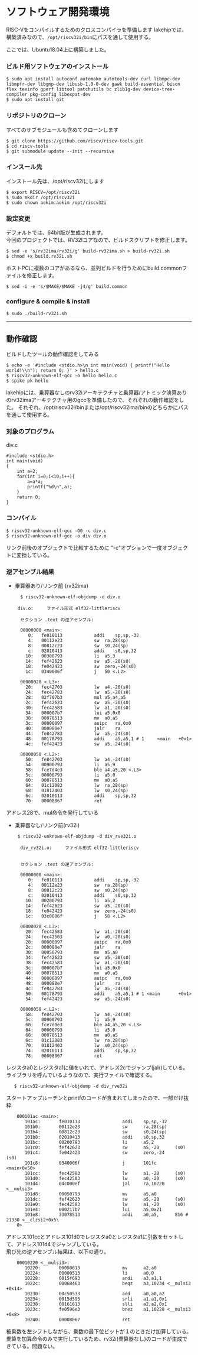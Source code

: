 # ソフトウェア開発環境
RISC-Vをコンパイルするためのクロスコンパイラを準備します 
lakehipでは、構築済みなので、`/opt/riscv32i/bin`にパスを通して使用する。


ここでは、Ubuntu18.04上に構築しました。

### ビルド用ソフトウェアのインストール
    $ sudo apt install autoconf automake autotools-dev curl libmpc-dev libmpfr-dev libgmp-dev libusb-1.0-0-dev gawk build-essential bison flex texinfo gperf libtool patchutils bc zlib1g-dev device-tree-compiler pkg-config libexpat-dev
    $ sudo apt install git

### リポジトリのクローン
すべてのサブモジュールも含めてクローンします

    $ git clone https://github.com/riscv/riscv-tools.git
    $ cd riscv-tools
    $ git submodule update --init --recursive

### インスール先
インストール先は、/opt/riscv32iにします

    $ export RISCV=/opt/riscv32i
    $ sudo mkdir /opt/riscv32i
    $ sudo chown aokim:aokim /opt/riscv32i

### 設定変更
デフォルトでは、64bit版が生成されます。  
今回のプロジェクトでは、RV32Iコアなので、ビルドスクリプトを修正します。

    $ sed -e 's/rv32ima/rv32i/g' build-rv32ima.sh > build-rv32i.sh
    $ chmod +x build.rv32i.sh

ホストPCに複数のコアがあるなら、並列ビルドを行うためにbuild.commonファイルを修正します。

    $ sed -i -e 's/$MAKE/$MAKE -j4/g' build.common

### configure & compile & install

    $ sudo ./build-rv32i.sh

---
## 動作確認
ビルドしたツールの動作確認をしてみる

    $ echo -e '#include <stdio.h>\n int main(void) { printf("Hello world!\\n"); return 0; }' > hello.c
    $ riscv32-unknown-elf-gcc -o hello hello.c
    $ spike pk hello

lakehipには、乗算器なしのrv32iアーキテクチャと乗算器/アトミック演算ありのrv32imaアーキテクチャ用のgccを準備したので、それぞれの動作確認をした。
それぞれ、/opt/riscv32i/binまたは/opt/riscv32ima/binのどちらかにパスを通して使用する。

### 対象のプログラム
div.c

    #include <stdio.h>
    int main(void)
    {
        int a=2;
        for(int i=0;i<10;i++){
            a=a*a;
            printf("%d\n",a);
        }
        return 0;
    }

### コンパイル
	
    $ riscv32-unknown-elf-gcc -O0 -c div.c
	$ riscv32-unknown-elf-gcc -o div div.o
リンク前後のオプジェクトで比較するために "-c"オプションで一度オブジェクトに変換している。

### 逆アセンブル結果
* 乗算器あり/リンク前 (rv32ima)

        $ riscv32-unknown-elf-objdump -d div.o  

       div.o:     ファイル形式 elf32-littleriscv

        セクション .text の逆アセンブル:

        00000000 <main>:
           0:	fe010113          	addi	sp,sp,-32
           4:	00112e23          	sw	ra,28(sp)
           8:	00812c23          	sw	s0,24(sp)
           c:	02010413          	addi	s0,sp,32
          10:	00300793          	li	a5,3
          14:	fef42623          	sw	a5,-20(s0)
          18:	fe042423          	sw	zero,-24(s0)
          1c:	0340006f          	j	50 <.L2>

        00000020 <.L3>:
          20:	fec42703          	lw	a4,-20(s0)
          24:	fec42783          	lw	a5,-20(s0)
          28:	02f707b3          	mul	a5,a4,a5
          2c:	fef42623          	sw	a5,-20(s0)
          30:	fec42583          	lw	a1,-20(s0)
          34:	000007b7          	lui	a5,0x0
          38:	00078513          	mv	a0,a5
          3c:	00000097          	auipc	ra,0x0
          40:	000080e7          	jalr	ra
          44:	fe842783          	lw	a5,-24(s0)
          48:	00178793          	addi	a5,a5,1 # 1     <main   +0x1>
          4c:	fef42423          	sw	a5,-24(s0)

        00000050 <.L2>:
          50:	fe842703          	lw	a4,-24(s0)
          54:	00900793          	li	a5,9
          58:	fce7d4e3          	ble	a4,a5,20 <.L3>
          5c:	00000793          	li	a5,0
          60:	00078513          	mv	a0,a5
          64:	01c12083          	lw	ra,28(sp)
          68:	01812403          	lw	s0,24(sp)
          6c:	02010113          	addi	sp,sp,32
          70:	00008067          	ret
アドレス28で、mul命令を発行している  
* 乗算器なし/リンク前(rv32i)

       $ riscv32-unknown-elf-objdump -d div_rve32i.o  

        div_rv32i.o:     ファイル形式 elf32-littleriscv


        セクション .text の逆アセンブル:

        00000000 <main>:
           0:	fe010113          	addi	sp,sp,-32
           4:	00112e23          	sw	ra,28(sp)
           8:	00812c23          	sw	s0,24(sp)
           c:	02010413          	addi	s0,sp,32
          10:	00200793          	li	a5,2
          14:	fef42623          	sw	a5,-20(s0)
          18:	fe042423          	sw	zero,-24(s0)
          1c:	03c0006f          	j	58 <.L2>

        00000020 <.L3>:
          20:	fec42583          	lw	a1,-20(s0)
          24:	fec42503          	lw	a0,-20(s0)
          28:	00000097          	auipc	ra,0x0
          2c:	000080e7          	jalr	ra
          30:	00050793          	mv	a5,a0
          34:	fef42623          	sw	a5,-20(s0)
          38:	fec42583          	lw	a1,-20(s0)
          3c:	000007b7          	lui	a5,0x0
          40:	00078513          	mv	a0,a5
          44:	00000097          	auipc	ra,0x0
          48:	000080e7          	jalr	ra
          4c:	fe842783          	lw	a5,-24(s0)
          50:	00178793          	addi	a5,a5,1 # 1 <main       +0x1>
          54:	fef42423          	sw	a5,-24(s0)

        00000058 <.L2>:
          58:	fe842703          	lw	a4,-24(s0)
          5c:	00900793          	li	a5,9
          60:	fce7d0e3          	ble	a4,a5,20 <.L3>
          64:	00000793          	li	a5,0
          68:	00078513          	mv	a0,a5
          6c:	01c12083          	lw	ra,28(sp)
          70:	01812403          	lw	s0,24(sp)
          74:	02010113          	addi	sp,sp,32
          78:	00008067          	ret
レジスタa0とレジスタa1に値をいれて、アドレス2cでジャンプ(jalr)している。ライブラリを呼んでいるようなので、実行ファイルで確認する。

       $ riscv32-unknown-elf-objdump -d div_rve32i  
スタートアップルーチンとprintfのコードが含まれてしまったので、一部だけ抜粋

        000101ac <main>:
           101ac:       fe010113                addi    sp,sp,-32
           101b0:       00112e23                sw      ra,28(sp)
           101b4:       00812c23                sw      s0,24(sp)
           101b8:       02010413                addi    s0,sp,32
           101bc:       00200793                li      a5,2
           101c0:       fef42623                sw      a5,-20      (s0)
           101c4:       fe042423                sw      zero,-24        (s0)
           101c8:       0340006f                j       101fc       <main+0x50>
           101cc:       fec42583                lw      a1,-20      (s0)
           101d0:       fec42503                lw      a0,-20      (s0)
           101d4:       04c000ef                jal     ra,10220        <__mulsi3>
           101d8:       00050793                mv      a5,a0
           101dc:       fef42623                sw      a5,-20      (s0)
           101e0:       fec42583                lw      a1,-20      (s0)
           101e4:       000217b7                lui     a5,0x21
           101e8:       33078513                addi    a0,a5,      816 # 21330 <__clzsi2+0x5\
        0>
アドレス101ccとアドレス101d0でレジスタa0とレジスタa1に引数をセットして、アドレス101d4でジャンプしている。  
飛び先の逆アセンブル結果は、以下の通り。

        00010220 <__mulsi3>:
           10220:       00050613                mv      a2,a0
           10224:       00000513                li      a0,0
           10228:       0015f693                andi    a3,a1,1
           1022c:       00068463                beqz    a3,10234 <__mulsi3      +0x14>
           10230:       00c50533                add     a0,a0,a2
           10234:       0015d593                srli    a1,a1,0x1
           10238:       00161613                slli    a2,a2,0x1
           1023c:       fe0596e3                bnez    a1,10228 <__mulsi3      +0x8>
           10240:       00008067                ret

被乗数を左シフトしながら、乗数の最下位ビットが１のときだけ加算している。  
乗算を加算命令のみで実行しているため、rv32i(乗算器なし)のコードが生成できている。問題ない。
